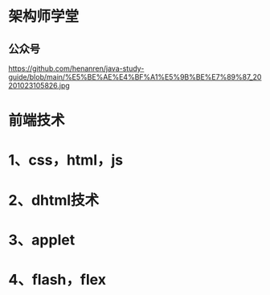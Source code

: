 # 架构师学堂
## 公众号
https://github.com/henanren/java-study-guide/blob/main/%E5%BE%AE%E4%BF%A1%E5%9B%BE%E7%89%87_20201023105826.jpg

# 前端技术
# 1、css，html，js
# 2、dhtml技术
# 3、applet
# 4、flash，flex
